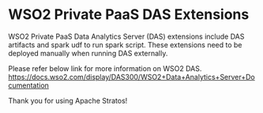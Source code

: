 # WSO2 Private PaaS DAS Extensions

WSO2 Private PaaS Data Analytics Server (DAS) extensions include DAS artifacts and spark udf to run spark script.
These extensions need to be deployed manually when running DAS externally.

Please refer below link for more information on WSO2 DAS.
https://docs.wso2.com/display/DAS300/WSO2+Data+Analytics+Server+Documentation

Thank you for using Apache Stratos!